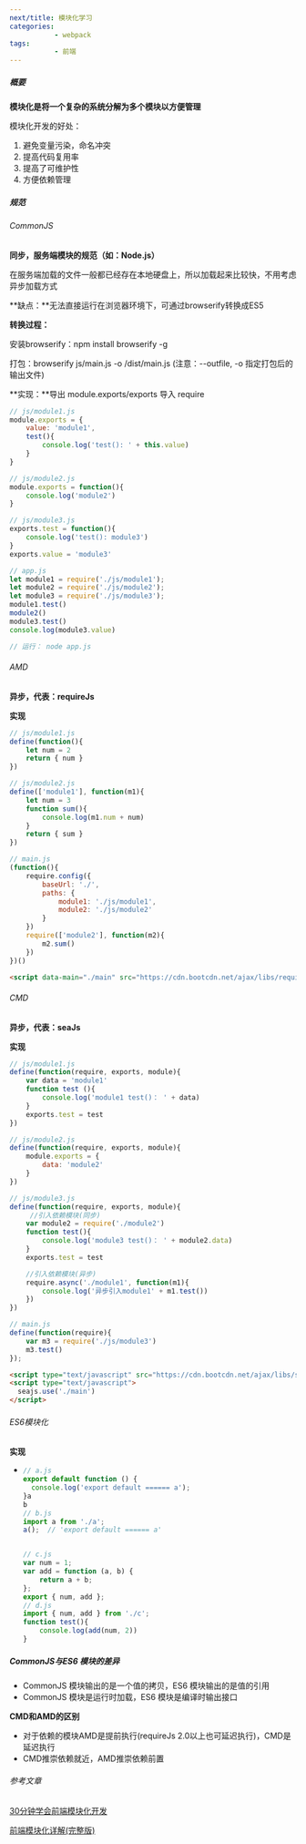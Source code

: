 ```yaml
---
next/title: 模块化学习
categories: 
           - webpack
tags:
           - 前端
---
```


##### 概要

**模块化是将一个复杂的系统分解为多个模块以方便管理**

模块化开发的好处：

1. 避免变量污染，命名冲突
2. 提高代码复用率
3. 提高了可维护性
4. 方便依赖管理

 <!-- more -->

##### 规范

###### CommonJS

**同步，服务端模块的规范（如：Node.js）**

在服务端加载的文件一般都已经存在本地硬盘上，所以加载起来比较快，不用考虑异步加载方式

**缺点：**无法直接运行在浏览器环境下，可通过browserify转换成ES5

**转换过程：**

安装browserify：npm install browserify -g

打包：browserify js/main.js -o  /dist/main.js  (注意：--outfile, -o  指定打包后的输出文件)

**实现：**导出 module.exports/exports     导入 require

```js
// js/module1.js
module.exports = {
    value: 'module1',
    test(){
        console.log('test(): ' + this.value)
    }
}

// js/module2.js
module.exports = function(){
    console.log('module2')
}

// js/module3.js
exports.test = function(){
    console.log('test(): module3')
}
exports.value = 'module3'

// app.js
let module1 = require('./js/module1');
let module2 = require('./js/module2');
let module3 = require('./js/module3');
module1.test()
module2()
module3.test()
console.log(module3.value)

// 运行： node app.js
```

###### AMD

**异步，代表：requireJs**

**实现**

```js
// js/module1.js
define(function(){
	let num = 2
	return { num }
})

// js/module2.js
define(['module1'], function(m1){
	let num = 3
	function sum(){
    	console.log(m1.num + num)
	}
	return { sum }
})

// main.js
(function(){
    require.config({
        baseUrl: './',
        paths: {
            module1: './js/module1',
            module2: './js/module2'
        }
    })
    require(['module2'], function(m2){
        m2.sum()
    })
})()
```

```html
<script data-main="./main" src="https://cdn.bootcdn.net/ajax/libs/require.js/2.3.6/require.js"></script>
```

###### CMD

**异步，代表：seaJs**

**实现**

```js
// js/module1.js
define(function(require, exports, module){
	var data = 'module1'
	function test (){
    	console.log('module1 test()： ' + data)
	}
	exports.test = test
})

// js/module2.js
define(function(require, exports, module){
    module.exports = {
        data: 'module2'
    }
})

// js/module3.js
define(function(require, exports, module){
     //引入依赖模块(同步)
    var module2 = require('./module2')
    function test(){
        console.log('module3 test()： ' + module2.data)
    }
    exports.test = test

    //引入依赖模块(异步)
    require.async('./module1', function(m1){
        console.log('异步引入module1' + m1.test())
    })
})

// main.js
define(function(require){
    var m3 = require('./js/module3')
    m3.test()
});
```

```html
<script type="text/javascript" src="https://cdn.bootcdn.net/ajax/libs/seajs/3.0.3/sea.js"></script>
<script type="text/javascript">
  seajs.use('./main')
</script>
```

###### ES6模块化

**实现**

- ```js
  // a.js
  export default function () {
    console.log('export default ====== a');
  }a
  b
  // b.js
  import a from './a';
  a();  // 'export default ====== a'
  
  
  // c.js
  var num = 1;
  var add = function (a, b) {
      return a + b;
  };
  export { num, add };
  // d.js
  import { num, add } from './c';
  function test(){
      console.log(add(num, 2))
  }
  ```



#####  CommonJS与ES6 模块的差异

-  CommonJS 模块输出的是一个值的拷贝，ES6 模块输出的是值的引用
-  CommonJS 模块是运行时加载，ES6 模块是编译时输出接口

**CMD和AMD的区别**

- 对于依赖的模块AMD是提前执行(requireJs 2.0以上也可延迟执行)，CMD是延迟执行
- CMD推崇依赖就近，AMD推崇依赖前置



###### 参考文章

[30分钟学会前端模块化开发](https://www.cnblogs.com/best/p/10076782.html)

[前端模块化详解(完整版)](https://juejin.im/post/5c17ad756fb9a049ff4e0a62#heading-50)

